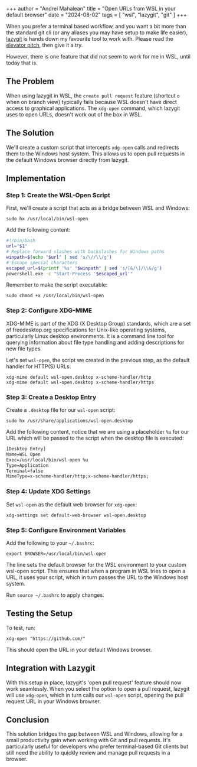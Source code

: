 +++
author = "Andrei Mahalean"
title = "Open URLs from WSL in your default browser"
date = "2024-08-02"
tags = [
    "wsl",
    "lazygit",
    "git"
]
+++

When you prefer a terminal based workflow, and you want a bit more than the standard git cli (or any aliases you may have setup to make life easier), [lazygit](https://github.com/jesseduffield/lazygit) is hands down my favourite tool to work with. Please read the [elevator pitch](https://github.com/jesseduffield/lazygit?tab=readme-ov-file#elevator-pitch), then give it a try.

However, there is one feature that did not seem to work for me in WSL, until today that is.

## The Problem

When using lazygit in WSL, the `create pull request` feature (shortcut `o` when on branch view) typically fails because WSL doesn't have direct access to graphical applications. The `xdg-open` command, which lazygit uses to open URLs, doesn't work out of the box in WSL.

## The Solution

We'll create a custom script that intercepts `xdg-open` calls and redirects them to the Windows host system. This allows us to open pull requests in the default Windows browser directly from lazygit.

## Implementation

### Step 1: Create the WSL-Open Script

First, we'll create a script that acts as a bridge between WSL and Windows:

```
sudo hx /usr/local/bin/wsl-open
```

Add the following content:

```bash
#!/bin/bash
url="$1"
# Replace forward slashes with backslashes for Windows paths
winpath=$(echo "$url" | sed 's/\//\\/g')
# Escape special characters
escaped_url=$(printf '%s' "$winpath" | sed 's/[&/\]/\\&/g')
powershell.exe -c "Start-Process '$escaped_url'"
```

Remember to make the script executable:

```
sudo chmod +x /usr/local/bin/wsl-open
```

### Step 2: Configure XDG-MIME

XDG-MIME is part of the XDG (X Desktop Group) standards, which are a set of freedesktop.org specifications for Unix-like operating systems, particularly Linux desktop environments. It is a command line tool for querying information about file type handling and adding descriptions for new file types.

Let's set `wsl-open`, the script we created in the previous step, as the default handler for HTTP(S) URLs:

```
xdg-mime default wsl-open.desktop x-scheme-handler/http
xdg-mime default wsl-open.desktop x-scheme-handler/https
```

### Step 3: Create a Desktop Entry

Create a `.desktop` file for our `wsl-open` script:

```
sudo hx /usr/share/applications/wsl-open.desktop
```

Add the following content, notice that we are using a placeholder `%u` for our URL which will be passed to the script when the desktop file is executed:

```txt
[Desktop Entry]
Name=WSL Open
Exec=/usr/local/bin/wsl-open %u
Type=Application
Terminal=false
MimeType=x-scheme-handler/http;x-scheme-handler/https;
```

### Step 4: Update XDG Settings

Set `wsl-open` as the default web browser for `xdg-open`:

```
xdg-settings set default-web-browser wsl-open.desktop
```

### Step 5: Configure Environment Variables

Add the following to your `~/.bashrc`:

```
export BROWSER=/usr/local/bin/wsl-open
```

The line sets the default browser for the WSL environment to your custom wsl-open script. This ensures that when a program in WSL tries to open a URL, it uses your script, which in turn passes the URL to the Windows host system.

Run `source ~/.bashrc` to apply changes.

## Testing the Setup

To test, run:

```
xdg-open "https://github.com/"
```

This should open the URL in your default Windows browser.

## Integration with Lazygit

With this setup in place, lazygit's 'open pull request' feature should now work seamlessly. When you select the option to open a pull request, lazygit will use `xdg-open`, which in turn calls our `wsl-open` script, opening the pull request URL in your Windows browser.

## Conclusion

This solution bridges the gap between WSL and Windows, allowing for a small productivity gain when working with Git and pull requests. It's particularly useful for developers who prefer terminal-based Git clients but still need the ability to quickly review and manage pull requests in a browser.

